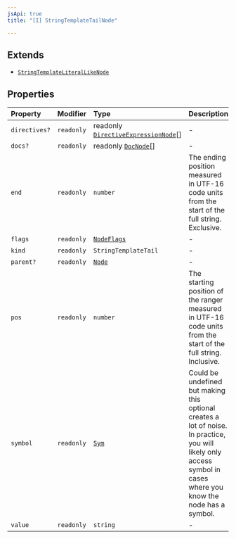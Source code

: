 ```yaml
---
jsApi: true
title: "[I] StringTemplateTailNode"

---
```

## Extends

- [`StringTemplateLiteralLikeNode`](StringTemplateLiteralLikeNode.md)

## Properties

| Property | Modifier | Type | Description | Overrides | Inherited from |
| :------ | :------ | :------ | :------ | :------ | :------ |
| `directives?` | `readonly` | readonly [`DirectiveExpressionNode`](DirectiveExpressionNode.md)[] | - | [`StringTemplateLiteralLikeNode`](StringTemplateLiteralLikeNode.md).`directives` | [`StringTemplateLiteralLikeNode`](StringTemplateLiteralLikeNode.md).`directives` |
| `docs?` | `readonly` | readonly [`DocNode`](DocNode.md)[] | - | [`StringTemplateLiteralLikeNode`](StringTemplateLiteralLikeNode.md).`docs` | [`StringTemplateLiteralLikeNode`](StringTemplateLiteralLikeNode.md).`docs` |
| `end` | `readonly` | `number` | The ending position measured in UTF-16 code units from the start of the full string. Exclusive. | [`StringTemplateLiteralLikeNode`](StringTemplateLiteralLikeNode.md).`end` | [`StringTemplateLiteralLikeNode`](StringTemplateLiteralLikeNode.md).`end` |
| `flags` | `readonly` | [`NodeFlags`](../enumerations/NodeFlags.md) | - | [`StringTemplateLiteralLikeNode`](StringTemplateLiteralLikeNode.md).`flags` | [`StringTemplateLiteralLikeNode`](StringTemplateLiteralLikeNode.md).`flags` |
| `kind` | `readonly` | `StringTemplateTail` | - | [`StringTemplateLiteralLikeNode`](StringTemplateLiteralLikeNode.md).`kind` | [`StringTemplateLiteralLikeNode`](StringTemplateLiteralLikeNode.md).`kind` |
| `parent?` | `readonly` | [`Node`](../type-aliases/Node.md) | - | [`StringTemplateLiteralLikeNode`](StringTemplateLiteralLikeNode.md).`parent` | [`StringTemplateLiteralLikeNode`](StringTemplateLiteralLikeNode.md).`parent` |
| `pos` | `readonly` | `number` | The starting position of the ranger measured in UTF-16 code units from the start of the full string. Inclusive. | [`StringTemplateLiteralLikeNode`](StringTemplateLiteralLikeNode.md).`pos` | [`StringTemplateLiteralLikeNode`](StringTemplateLiteralLikeNode.md).`pos` |
| `symbol` | `readonly` | [`Sym`](Sym.md) | Could be undefined but making this optional creates a lot of noise. In practice, you will likely only access symbol in cases where you know the node has a symbol. | [`StringTemplateLiteralLikeNode`](StringTemplateLiteralLikeNode.md).`symbol` | [`StringTemplateLiteralLikeNode`](StringTemplateLiteralLikeNode.md).`symbol` |
| `value` | `readonly` | `string` | - | [`StringTemplateLiteralLikeNode`](StringTemplateLiteralLikeNode.md).`value` | [`StringTemplateLiteralLikeNode`](StringTemplateLiteralLikeNode.md).`value` |
